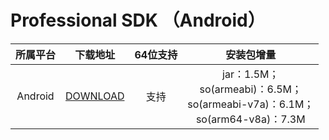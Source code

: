 # Professional SDK （Android）

| 所属平台 | 下载地址 | 64位支持 | 安装包增量 |
|:---------:| :--------:| :--------:|:--------:|
| Android | [DOWNLOAD](http://liteavsdk-1252463788.cosgz.myqcloud.com/TXLiteAVSDK_Professional_Android_latest.zip)| 支持 | jar：1.5M；<br> so(armeabi)：6.5M；<br> so(armeabi-v7a)：6.1M；<br>so(arm64-v8a)：7.3M|